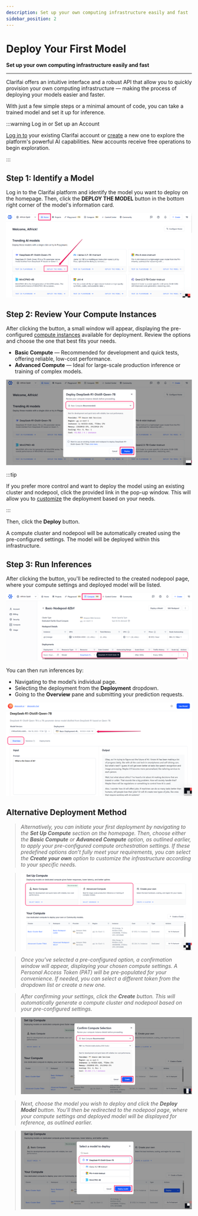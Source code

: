 ```yaml
---
description: Set up your own computing infrastructure easily and fast
sidebar_position: 2
---
```


# Deploy Your First Model

**Set up your own computing infrastructure easily and fast**
<hr />

Clarifai offers an intuitive interface and a robust API that allow you to quickly provision your own computing infrastructure — making the process of deploying your models easier and faster.

With just a few simple steps or a minimal amount of code, you can take a trained model and set it up for inference. 

:::warning Log in or Set up an Account

[Log in to](https://clarifai.com/login) your existing Clarifai account or [create](https://clarifai.com/signup) a new one to explore the platform's powerful AI capabilities. New accounts receive free operations to begin exploration.

:::

## Step 1: Identify a Model

Log in to the Clarifai platform and identify the model you want to deploy on the homepage. Then, click the **DEPLOY THE MODEL** button in the bottom right corner of the model's information card.

![](/img/new-docs/deploy-1.png)

## Step 2: Review Your Compute Instances

After clicking the button, a small window will appear, displaying the pre-configured [compute instances](https://docs.clarifai.com/compute/deployments/cloud-instances) available for deployment. Review the options and choose the one that best fits your needs.

- **Basic Compute** — Recommended for development and quick tests, offering reliable, low-cost performance.  
- **Advanced Compute** — Ideal for large-scale production inference or training of complex models.  

![](/img/new-docs/deploy-2.png)

:::tip

If you prefer more control and want to deploy the model using an existing cluster and nodepool, click the provided link in the pop-up window. This will allow you to [customize](https://docs.clarifai.com/compute/deployments/clusters-nodepools) the deployment based on your needs.

:::

Then, click the **Deploy** button. 

A compute cluster and nodepool will be automatically created using the pre-configured settings. The model will be deployed within this infrastructure.  

## Step 3: Run Inferences  

After clicking the button, you'll be redirected to the created nodepool page, where your compute settings and deployed model will be listed.  

![](/img/new-docs/deploy-3.png)

You can then run inferences by:

- Navigating to the model’s individual page.  
- Selecting the deployment from the **Deployment** dropdown.  
- Going to the **Overview** pane and submitting your prediction requests.

![](/img/new-docs/deploy-4.png)

## Alternative Deployment Method

> _Alternatively, you can initiate your first deployment by navigating to the **Set Up Compute** section on the homepage. Then, choose either the **Basic Compute** or **Advanced Compute** option, as outlined earlier, to apply your pre-configured compute orchestration settings. If these predefined options don’t fully meet your requirements, you can select the **Create your own** option to customize the infrastructure according to your specific needs._

> ![](/img/new-docs/deploy-5.png)

> _Once you’ve selected a pre-configured option, a confirmation window will appear, displaying your chosen compute settings. A Personal Access Token (PAT) will be pre-populated for your convenience. If needed, you can select a different token from the dropdown list or create a new one._

> _After confirming your settings, click the **Create** button. This will automatically generate a compute cluster and nodepool based on your pre-configured settings._

> ![](/img/new-docs/deploy-6.png)

> _Next, choose the model you wish to deploy and click the **Deploy Model** button. You’ll then be redirected to the nodepool page, where your compute settings and deployed model will be displayed for reference, as outlined earlier._

> ![](/img/new-docs/deploy-7.png)